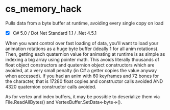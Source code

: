 # cs_memory_hack
Pulls data from a byte buffer at runtime, avoiding every single copy on load

- [x] C# 5.0 / Dot Net Standard 1.1 / .Net 4.5.1

When you want control over fast loading of data, you'll want to load your animation rotations as a huge byte buffer (ideally 1 for all anim rotations). Then, getting each quaternion value for animating at runtime is as simple as indexing a big array using pointer math. This avoids literally thousands of float object constructors and quaternion object constructors which are avoided, at a very small penalty (in C# a getter copies the value anyway when accessed). If you had an anim with 60 keyframes and 72 bones for the character, that is 17280 float copies and constructor calls avoided AND 4320 quaternion constructor calls avoided.

As for vertex and index buffers, it may be possible to deserialize them via File.ReadAllBytes() and VertexBuffer.SetData&#8592;byte&#8594;().
